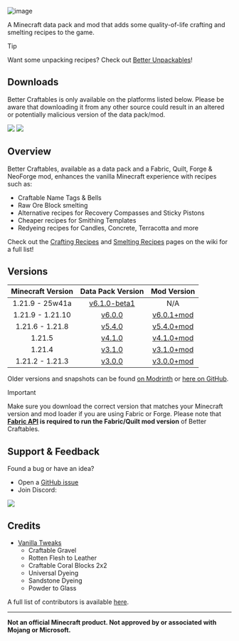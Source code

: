 ![image](https://i.postimg.cc/d33zdLQh/Banner.png)

A Minecraft data pack and mod that adds some quality-of-life crafting and smelting recipes to the game.

> [!TIP]
> Want some unpacking recipes? Check out [Better Unpackables](https://modrinth.com/datapack/better-unpackables)!

## Downloads

Better Craftables is only available on the platforms listed below. Please be aware that downloading it from any other source could result in an altered or potentially malicious version of the data pack/mod.

[![](https://img.shields.io/modrinth/dt/BLG002oq?label=Modrinth&style=for-the-badge&color=00AF5C&logo=modrinth)](https://modrinth.com/datapack/better-craftables/)
[![](https://img.shields.io/spiget/downloads/108728?label=SpigotMC&style=for-the-badge&color=ED8106&logo=spigotmc)](https://www.spigotmc.org/resources/better-craftables.108728/)

## Overview

Better Craftables, available as a data pack and a Fabric, Quilt, Forge & NeoForge mod, enhances the vanilla Minecraft experience with recipes such as:

* Craftable Name Tags & Bells
* Raw Ore Block smelting
* Alternative recipes for Recovery Compasses and Sticky Pistons
* Cheaper recipes for Smithing Templates
* Redyeing recipes for Candles, Concrete, Terracotta and more

Check out the [Crafting Recipes](https://github.com/Classics-Craftworks/Better-Craftables/wiki/Crafting-Recipes) and [Smelting Recipes](https://github.com/Classics-Craftworks/Better-Craftables/wiki/Smelting-Recipes) pages on the wiki for a full list!

## Versions

| Minecraft Version | Data Pack Version | Mod Version |
| :--: | :--: | :--: |
| 1.21.9 - 25w41a | [v6.1.0-beta1](https://modrinth.com/datapack/better-craftables/version/v6.1.0-beta1) | N/A |
| 1.21.9 - 1.21.10 | [v6.0.0](https://modrinth.com/datapack/better-craftables/version/v6.0.0) | [v6.0.1+mod](https://modrinth.com/datapack/better-craftables/version/v6.0.1+mod) |
| 1.21.6 - 1.21.8 | [v5.4.0](https://modrinth.com/datapack/better-craftables/version/v5.4.0) | [v5.4.0+mod](https://modrinth.com/datapack/better-craftables/version/v5.4.0+mod) |
| 1.21.5 | [v4.1.0](https://modrinth.com/datapack/better-craftables/version/v4.1.0) | [v4.1.0+mod](https://modrinth.com/datapack/better-craftables/version/v4.1.0+mod) |
| 1.21.4 | [v3.1.0](https://modrinth.com/datapack/better-craftables/version/v3.1.0) | [v3.1.0+mod](https://modrinth.com/datapack/better-craftables/version/v3.1.0+mod) |
| 1.21.2 - 1.21.3 | [v3.0.0](https://modrinth.com/datapack/better-craftables/version/v3.0.0) | [v3.0.0+mod](https://modrinth.com/datapack/better-craftables/version/v3.0.0+mod) |

Older versions and snapshots can be found [on Modrinth](https://modrinth.com/datapack/better-craftables/versions) or [here on GitHub](https://github.com/Classics-Craftworks/Better-Craftables/wiki/Versions).

> [!IMPORTANT]
> Make sure you download the correct version that matches your Minecraft version and mod loader if you are using Fabric or Forge. Please note that **[Fabric API](https://modrinth.com/mod/fabric-api) is required to run the Fabric/Quilt mod version** of Better Craftables.

## Support & Feedback
Found a bug or have an idea?
* Open a [GitHub issue](https://github.com/Classics-Craftworks/Better-Craftables/issues/new/choose)
* Join Discord:

[![](https://img.shields.io/discord/1107084025442607206?label=Discord&style=for-the-badge&color=5865F2&logo=discord)](https://discord.gg/vZJSDjPcmu)

## Credits
* [Vanilla Tweaks](https://vanillatweaks.net/)
	* Craftable Gravel
	* Rotten Flesh to Leather
	* Craftable Coral Blocks 2x2
	* Universal Dyeing
	* Sandstone Dyeing
	* Powder to Glass

A full list of contributors is available [here](https://github.com/Classics-Craftworks/Better-Craftables/wiki/Credits).

***

**Not an official Minecraft product. Not approved by or associated with Mojang or Microsoft.**